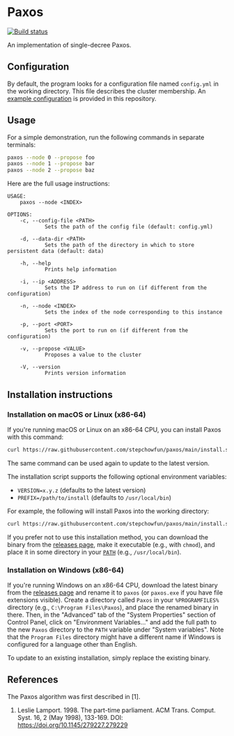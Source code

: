 # Paxos

[![Build status](https://github.com/stepchowfun/paxos/workflows/Continuous%20integration/badge.svg?branch=main)](https://github.com/stepchowfun/paxos/actions?query=branch%3Amain)

An implementation of single-decree Paxos.

## Configuration

By default, the program looks for a configuration file named `config.yml` in the working directory. This file describes the cluster membership. An [example configuration](https://github.com/stepchowfun/paxos/blob/main/config.yml) is provided in this repository.

## Usage

For a simple demonstration, run the following commands in separate terminals:

```sh
paxos --node 0 --propose foo
paxos --node 1 --propose bar
paxos --node 2 --propose baz
```

Here are the full usage instructions:

```
USAGE:
    paxos --node <INDEX>

OPTIONS:
    -c, --config-file <PATH>
            Sets the path of the config file (default: config.yml)

    -d, --data-dir <PATH>
            Sets the path of the directory in which to store persistent data (default: data)

    -h, --help
            Prints help information

    -i, --ip <ADDRESS>
            Sets the IP address to run on (if different from the configuration)

    -n, --node <INDEX>
            Sets the index of the node corresponding to this instance

    -p, --port <PORT>
            Sets the port to run on (if different from the configuration)

    -v, --propose <VALUE>
            Proposes a value to the cluster

    -V, --version
            Prints version information
```

## Installation instructions

### Installation on macOS or Linux (x86-64)

If you're running macOS or Linux on an x86-64 CPU, you can install Paxos with this command:

```sh
curl https://raw.githubusercontent.com/stepchowfun/paxos/main/install.sh -LSfs | sh
```

The same command can be used again to update to the latest version.

The installation script supports the following optional environment variables:

- `VERSION=x.y.z` (defaults to the latest version)
- `PREFIX=/path/to/install` (defaults to `/usr/local/bin`)

For example, the following will install Paxos into the working directory:

```sh
curl https://raw.githubusercontent.com/stepchowfun/paxos/main/install.sh -LSfs | PREFIX=. sh
```

If you prefer not to use this installation method, you can download the binary from the [releases page](https://github.com/stepchowfun/paxos/releases), make it executable (e.g., with `chmod`), and place it in some directory in your [`PATH`](https://en.wikipedia.org/wiki/PATH_\(variable\)) (e.g., `/usr/local/bin`).

### Installation on Windows (x86-64)

If you're running Windows on an x86-64 CPU, download the latest binary from the [releases page](https://github.com/stepchowfun/paxos/releases) and rename it to `paxos` (or `paxos.exe` if you have file extensions visible). Create a directory called `Paxos` in your `%PROGRAMFILES%` directory (e.g., `C:\Program Files\Paxos`), and place the renamed binary in there. Then, in the "Advanced" tab of the "System Properties" section of Control Panel, click on "Environment Variables..." and add the full path to the new `Paxos` directory to the `PATH` variable under "System variables". Note that the `Program Files` directory might have a different name if Windows is configured for a language other than English.

To update to an existing installation, simply replace the existing binary.

## References

The Paxos algorithm was first described in [1].

1. Leslie Lamport. 1998. The part-time parliament. ACM Trans. Comput. Syst. 16, 2 (May 1998), 133-169. DOI: https://doi.org/10.1145/279227.279229
